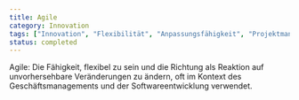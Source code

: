 ```yaml
---
title: Agile
category: Innovation
tags: ["Innovation", "Flexibilität", "Anpassungsfähigkeit", "Projektmanagement"]
status: completed
---
```

Agile: Die Fähigkeit, flexibel zu sein und die Richtung als Reaktion auf unvorhersehbare Veränderungen zu ändern, oft im Kontext des Geschäftsmanagements und der Softwareentwicklung verwendet.